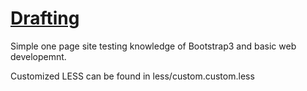 # [Drafting](http://balanceddesign.online/drafting/index.html)

Simple one page site testing knowledge of Bootstrap3 and basic web developemnt. 

Customized LESS can be found in less/custom.custom.less
